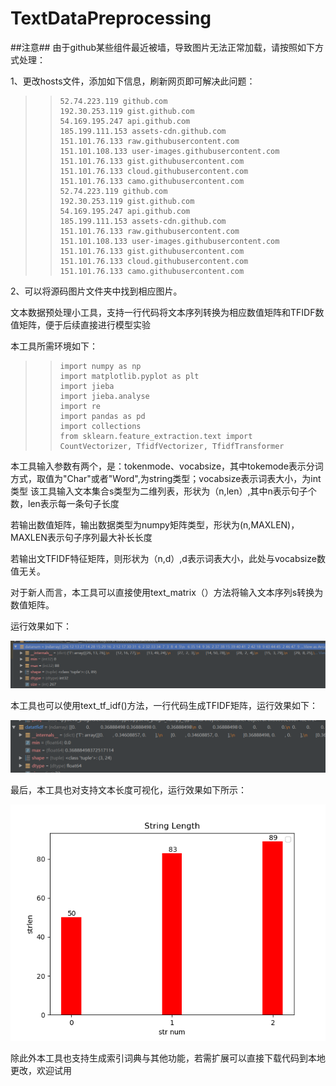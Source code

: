 # TextDataPreprocessing
##注意##
由于github某些组件最近被墙，导致图片无法正常加载，请按照如下方式处理：

1、更改hosts文件，添加如下信息，刷新网页即可解决此问题：

>> ```
>> 52.74.223.119 github.com
>> 192.30.253.119 gist.github.com
>> 54.169.195.247 api.github.com
>> 185.199.111.153 assets-cdn.github.com
>> 151.101.76.133 raw.githubusercontent.com
>> 151.101.108.133 user-images.githubusercontent.com
>> 151.101.76.133 gist.githubusercontent.com
>> 151.101.76.133 cloud.githubusercontent.com
>> 151.101.76.133 camo.githubusercontent.com
>> 52.74.223.119 github.com
>> 192.30.253.119 gist.github.com
>> 54.169.195.247 api.github.com
>> 185.199.111.153 assets-cdn.github.com
>> 151.101.76.133 raw.githubusercontent.com
>> 151.101.108.133 user-images.githubusercontent.com
>> 151.101.76.133 gist.githubusercontent.com
>> 151.101.76.133 cloud.githubusercontent.com
>> 151.101.76.133 camo.githubusercontent.com
>> ```

2、可以将源码图片文件夹中找到相应图片。

文本数据预处理小工具，支持一行代码将文本序列转换为相应数值矩阵和TFIDF数值矩阵，便于后续直接进行模型实验

本工具所需环境如下：

>> ```
>> import numpy as np
>> import matplotlib.pyplot as plt
>> import jieba
>> import jieba.analyse
>> import re
>> import pandas as pd
>> import collections
>> from sklearn.feature_extraction.text import CountVectorizer, TfidfVectorizer, TfidfTransformer
>> ```

本工具输入参数有两个，是：tokenmode、vocabsize，其中tokemode表示分词方式，取值为"Char"或者"Word",为string类型；vocabsize表示词表大小，为int类型
该工具输入文本集合s类型为二维列表，形状为（n,len）,其中n表示句子个数，len表示每一条句子长度

若输出数值矩阵，输出数据类型为numpy矩阵类型，形状为(n,MAXLEN)，MAXLEN表示句子序列最大补长长度

若输出文TFIDF特征矩阵，则形状为（n,d）,d表示词表大小，此处与vocabsize数值无关。

对于新人而言，本工具可以直接使用text_matrix（）方法将输入文本序列s转换为数值矩阵。

运行效果如下：

![图1 文本数值矩阵](https://github.com/yanhan19940405/TextDataPreprocessing/blob/master/img/2.png?raw=true)

本工具也可以使用text_tf_idf()方法，一行代码生成TFIDF矩阵，运行效果如下：

![图2 文本数值矩阵](https://github.com/yanhan19940405/TextDataPreprocessing/blob/master/img/3.png?raw=true)

最后，本工具也对支持文本长度可视化，运行效果如下所示：

![图3 文本数值矩阵](https://github.com/yanhan19940405/TextDataPreprocessing/blob/master/img/1.png?raw=true)

除此外本工具也支持生成索引词典与其他功能，若需扩展可以直接下载代码到本地更改，欢迎试用

